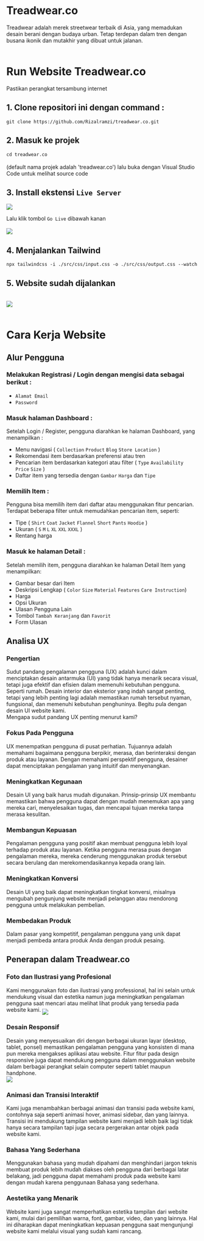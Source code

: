 # Treadwear.co
Treadwear adalah merek streetwear terbaik di Asia, yang memadukan desain berani dengan budaya urban. Tetap terdepan dalam tren dengan busana ikonik dan mutakhir yang dibuat untuk jalanan.
<br>
<br>

# Run Website Treadwear.co
Pastikan perangkat tersambung internet
## 1. Clone repositori ini dengan command :
`git clone https://github.com/Rizalramzi/treadwear.co.git`

## 2. Masuk ke projek
`cd treadwear.co` <br> <br>
(default nama projek adalah 'treadwear.co') lalu buka dengan Visual Studio Code untuk melihat source code

## 3. Install ekstensi `Live Server`
<img src="https://github.com/Rizalramzi/treadwear.co/blob/arka/src/assets/readme/live-server.png" align="middle" width="desired width" height="desired heigh"> <br>

Lalu klik tombol `Go Live` dibawah kanan <br> <br>
<img src="https://github.com/Rizalramzi/treadwear.co/blob/arka/src/assets/readme/start.png" align="middle" width="desired width" height="desired heigh">

## 4. Menjalankan Tailwind
`npx tailwindcss -i ./src/css/input.css -o ./src/css/output.css --watch`

## 5. Website sudah dijalankan
<br>
<img src="https://github.com/Rizalramzi/treadwear.co/blob/arka/src/assets/readme/website.png" align="middle" width="desired width" height="desired heigh">

<br>
<br>

# Cara Kerja Website
## Alur Pengguna
### Melakukan Registrasi / Login dengan mengisi data sebagai berikut : <br>
- `Alamat Email`
- `Password`

### Masuk halaman Dashboard : <br>
Setelah Login / Register, pengguna diarahkan ke halaman Dashboard, yang menampilkan : 
- Menu navigasi ( `Collection` `Product` `Blog` `Store Location` )
- Rekomendasi item berdasarkan preferensi atau tren
- Pencarian item berdasarkan kategori atau filter ( `Type` `Availability` `Price` `Size` )
- Daftar item yang tersedia dengan `Gambar` `Harga` dan `Tipe`

### Memilih Item : <br>
Pengguna bisa memilih item dari daftar atau menggunakan fitur pencarian. <br>
Terdapat beberapa filter untuk memudahkan pencarian item, seperti:
- Tipe ( `Shirt` `Coat` `Jacket` `Flannel` `Short` `Pants` `Hoodie` )
- Ukuran ( `S` `M` `L` `XL` `XXL` `XXXL` )
- Rentang harga

### Masuk ke halaman Detail : <br>
Setelah memilih item, pengguna diarahkan ke halaman Detail Item yang menampilkan:
- Gambar besar dari Item
- Deskripsi Lengkap ( `Color` `Size` `Material` `Features` `Care Instruction`)
- Harga
- Opsi Ukuran
- Ulasan Pengguna Lain
- Tombol `Tambah Keranjang` dan `Favorit`
- Form Ulasan

## Analisa UX
### Pengertian
Sudut pandang pengalaman pengguna (UX) adalah kunci dalam menciptakan desain antarmuka (UI) yang tidak hanya menarik secara visual, tetapi juga efektif dan efisien dalam memenuhi kebutuhan pengguna. Seperti rumah. Desain interior dan eksterior yang indah sangat penting, tetapi yang lebih penting lagi adalah memastikan rumah tersebut nyaman, fungsional, dan memenuhi kebutuhan penghuninya. Begitu pula dengan desain UI website kami. <br>
Mengapa sudut pandang UX penting menurut kami?

### Fokus Pada Pengguna
UX menempatkan pengguna di pusat perhatian. Tujuannya adalah memahami bagaimana pengguna berpikir, merasa, dan berinteraksi dengan produk atau layanan. Dengan memahami perspektif pengguna, desainer dapat menciptakan pengalaman yang intuitif dan menyenangkan.

### Meningkatkan Kegunaan
Desain UI yang baik harus mudah digunakan. Prinsip-prinsip UX membantu memastikan bahwa pengguna dapat dengan mudah menemukan apa yang mereka cari, menyelesaikan tugas, dan mencapai tujuan mereka tanpa merasa kesulitan.

### Membangun Kepuasan
Pengalaman pengguna yang positif akan membuat pengguna lebih loyal terhadap produk atau layanan. Ketika pengguna merasa puas dengan pengalaman mereka, mereka cenderung menggunakan produk tersebut secara berulang dan merekomendasikannya kepada orang lain.

### Meningkatkan Konversi 
Desain UI yang baik dapat meningkatkan tingkat konversi, misalnya mengubah pengunjung website menjadi pelanggan atau mendorong pengguna untuk melakukan pembelian.

### Membedakan Produk
Dalam pasar yang kompetitif, pengalaman pengguna yang unik dapat menjadi pembeda antara produk Anda dengan produk pesaing.

## Penerapan dalam Treadwear.co
### Foto dan Ilustrasi yang Profesional
Kami menggunakan foto dan ilustrasi yang professional, hal ini selain untuk mendukung visual dan estetika namun juga meningkatkan pengalaman pengguna saat mencari atau melihat lihat produk yang tersedia pada website kami.
<img src="https://github.com/Rizalramzi/treadwear.co/blob/arka/src/assets/readme/ux-1.png" align="middle" width="desired width" height="desired heigh">

### Desain Responsif
Desain yang menyesuaikan diri dengan berbagai ukuran layar (desktop, tablet, ponsel) memastikan pengalaman pengguna yang konsisten di mana pun mereka mengakses aplikasi atau website. Fitur fitur pada design responsive juga dapat mendukung pengguna dalam menggunakan website dalam berbagai perangkat selain computer seperti tablet maupun handphone. <br>
<img src="https://github.com/Rizalramzi/treadwear.co/blob/arka/src/assets/readme/ux-2.png" align="middle" width="desired width" height="desired heigh">

### Animasi dan Transisi Interaktif
Kami juga menambahkan berbagai animasi dan transisi pada website kami, contohnya saja seperti animasi hover, animasi sidebar, dan yang lainnya. Transisi ini mendukung tampilan website kami menjadi lebih baik lagi tidak hanya secara tampilan tapi juga secara pergerakan antar objek pada website kami.

### Bahasa Yang Sederhana
Menggunakan bahasa yang mudah dipahami dan menghindari jargon teknis membuat produk lebih mudah diakses oleh pengguna dari berbagai latar belakang, jadi pengguna dapat memahami produk pada website kami dengan mudah karena penggunaan Bahasa yang sederhana.


### Aestetika yang Menarik
Website kami juga sangat memperhatikan estetika tampilan dari website kami, mulai dari pemilihan warna, font, gambar, video, dan yang lainnya. Hal ini diharapkan dapat meningkatkan kepuasan pengguna saat mengunjungi website kami melalui visual yang sudah kami rancang.

